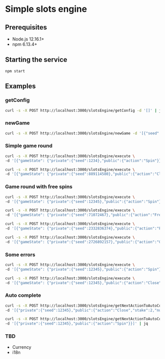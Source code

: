 # Simple slots engine

## Prerequisites

- Node.js 12.16.1+
- npm 6.13.4+

## Starting the service

`npm start`

## Examples

### getConfig

```bash
curl -s -X POST http://localhost:3000/slotsEngine/getConfig -d '[]' | jq
```

### newGame

```bash
curl -s -X POST http://localhost:3000/slotsEngine/newGame -d '[{"seed":1234}]' | jq
```

### Simple game round

```bash
curl -s -X POST http://localhost:3000/slotsEngine/execute \
-d '[{"gameState": {"private":{"seed":1234},"public":{"action":"Spin"}}, "command": ["Spin", 2, 25]}]' | jq
```

```bash
curl -s -X POST http://localhost:3000/slotsEngine/execute \
-d '[{"gameState": {"private":{"seed":889114580},"public":{"action":"Close","stake":2,"numberOfLines":25,"totalReturn":50,"spinResult": {"reelPositions": [1,2,3,4,5],"winAmount": 100}}}, "command": ["Close"]}]' | jq
```

### Game round with free spins

```bash
curl -s -X POST http://localhost:3000/slotsEngine/execute \
-d '[{"gameState": {"private":{"seed":12345},"public":{"action":"Spin"}}, "command": ["Spin", 2, 25]}]' | jq
```

```bash
curl -s -X POST http://localhost:3000/slotsEngine/execute \
-d '[{"gameState": {"private":{"seed":71072467},"public":{"action":"FreeSpin","stake":2,"numberOfLines":25,"totalReturn":0,"spinResult": {"reelPositions": [1,2,3,4,5],"winAmount": 0},"freeSpinsRemaining":2}}, "command": ["FreeSpin"]}]' | jq
```

```bash
curl -s -X POST http://localhost:3000/slotsEngine/execute \
-d '[{"gameState": {"private":{"seed":2332836374},"public":{"action":"FreeSpin","stake":2,"numberOfLines":25,"totalReturn":50,"freeSpinsRemaining":1}}, "command": ["FreeSpin"]}]' | jq
```

```bash
curl -s -X POST http://localhost:3000/slotsEngine/execute \
-d '[{"gameState": {"private":{"seed":2726892157},"public":{"action":"Close","stake":2,"numberOfLines":25,"totalReturn":50}}, "command": ["Close"]}]' | jq
```

### Some errors

```bash
curl -s -X POST http://localhost:3000/slotsEngine/execute \
-d '[{"gameState": {"private":{"seed":12345},"public":{"action":"Spin"}}, "command": ["Spin", 20, 25]}]' | jq
```

```bash
curl -s -X POST http://localhost:3000/slotsEngine/execute \
-d '[{"gameState": {"private":{"seed":12345},"public":{"action":"Close","stake":2,"numberOfLines":25,"totalReturn":50}}, "command": ["FreeSpin"]}]' | jq
```

### Auto complete

```bash
curl -s -X POST http://localhost:3000/slotsEngine/getNextActionToAutoComplete \
-d '[{"private":{"seed":12345},"public":{"action":"Close","stake":2,"numberOfLines":25,"totalReturn":50}}]' | jq
```

```bash
curl -s -X POST http://localhost:3000/slotsEngine/getNextActionToAutoComplete \
-d '[{"private":{"seed":12345},"public":{"action":"Spin"}}]' | jq
```

### TBD

- Currency
- i18n

